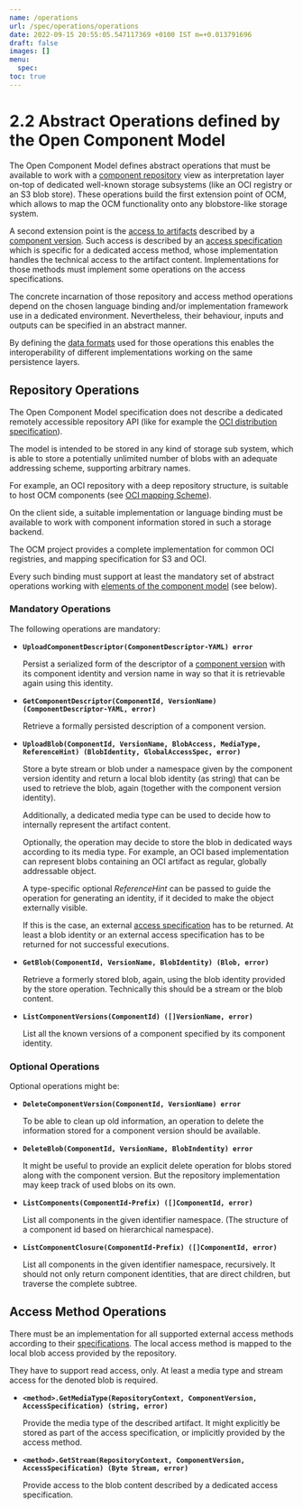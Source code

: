 ```yaml
---
name: /operations
url: /spec/operations/operations
date: 2022-09-15 20:55:05.547117369 +0100 IST m=+0.013791696
draft: false
images: []
menu:
  spec:
toc: true
---
```

# 2.2 Abstract Operations defined by the Open Component Model

The Open Component Model defines abstract operations that must be available to
work with a [component repository](../elements/README.md#repositories) view as
interpretation layer on-top of dedicated well-known storage subsystems (like an
OCI registry or an S3 blob store).
These operations build the first extension point of OCM, which allows to 
map the OCM functionality onto any blobstore-like storage system.

A second extension point is the [access to artifacts](../elements/README.md#artifact-access)
described by a [component version](../elements/README.md#component-versions).
Such access is described by an [access specification](../formats/formats.md#access-specifications)
which is specific for a dedicated access method, whose implementation handles the
technical access to the artifact content. Implementations for those methods must
implement some operations on the access specifications.

The concrete incarnation of those repository and access method operations depend
on the chosen language binding and/or implementation framework use in a dedicated
environment. Nevertheless, their behaviour, inputs and outputs can be specified
in an abstract manner.

By defining the [data formats](../formats/README.md) used for those operations
this enables the interoperability of different implementations working on the same
persistence layers.

## Repository Operations

The Open Component Model specification does not describe a dedicated
remotely accessible repository API (like for example the [OCI distribution
specification](https://github.com/opencontainers/distribution-spec/blob/main/spec.md)).

The model is intended to be stored in any kind of storage sub system, which
is able to store a potentially unlimited number of blobs with an adequate
addressing scheme, supporting arbitrary names.

For example, an OCI repository with a deep repository structure, is suitable
to host OCM components (see [OCI mapping Scheme](../../appendix/A/OCIRegistry/README.md)).

On the client side, a suitable implementation or language binding must be available
to work with component information stored in such a storage backend.

The OCM project provides a complete implementation for common OCI registries,
and mapping specification for S3 and OCI.

Every such binding must support at least the mandatory set of abstract operations
working with [elements of the component model](../elements/README.md) (see below).

### Mandatory Operations

The following operations are mandatory:

- **`UploadComponentDescriptor(ComponentDescriptor-YAML) error`**

  Persist a serialized form of the descriptor of a [component version](../elements/README.md#component-versions)  with its
  component identity and version name in way so that it is retrievable again using
  this identity.

- **`GetComponentDescriptor(ComponentId, VersionName) (ComponentDescriptor-YAML, error)`**

  Retrieve a formally persisted description of a component version.

- **`UploadBlob(ComponentId, VersionName, BlobAccess, MediaType, ReferenceHint) (BlobIdentity, GlobalAccessSpec, error)`**

  Store a byte stream or blob under a namespace given by the component version
  identity and return a local blob identity (as string) that can be used to retrieve
  the blob, again (together with the component version identity).

  Additionally, a dedicated media type can be used to decide how to internally
  represent the artifact content.

  Optionally, the operation may decide to store the blob in dedicated ways according
  to its media type. For example, an OCI based implementation can represent
  blobs containing an OCI artifact as regular, globally addressable object.

  A type-specific optional *ReferenceHint* can be passed to guide the
  operation for generating an identity, if it decided to make the object
  externally visible.

  If this is the case, an external [access specification](../elements/README.md#artifact-access)
  has to be returned. At least a blob identity or an external access specification
  has to be returned for not successful executions.

- **`GetBlob(ComponentId, VersionName, BlobIdentity) (Blob, error)`**

  Retrieve a formerly stored blob, again, using the blob identity provided
  by the store operation. Technically this should be a stream or the blob content.

- **`ListComponentVersions(ComponentId) ([]VersionName, error)`**

  List all the known versions of a component specified by its component identity.

### Optional Operations

Optional operations might be:

- **`DeleteComponentVersion(ComponentId, VersionName) error`**

  To be able to clean up old information, an operation to delete the information
  stored for a component version should be available.

- **`DeleteBlob(ComponentId, VersionName, BlobIndentity) error`**

  It might be useful to provide an explicit delete operation for blobs stored
  along with the component version. But the repository implementation
  may keep track of used blobs on its own.

- **`ListComponents(ComponentId-Prefix) ([]ComponentId, error)`**

  List all components in the given identifier namespace. (The structure of a
  component id based on hierarchical namespace).

- **`ListComponentClosure(ComponentId-Prefix) ([]ComponentId, error)`**

  List all components in the given identifier namespace, recursively.
  It should not only return component identities, that are direct children,
  but traverse the complete subtree.

## Access Method Operations

There must be an implementation for all supported external access methods
according to their [specifications](../formats/formats.md#access-specifications).
The local access method is mapped to the local blob access provided by
the repository.

They have to support read access, only. At least a media type and stream access
for the denoted blob is required.

- **`<method>.GetMediaType(RepositoryContext, ComponentVersion, AccessSpecification) (string, error)`**

  Provide the media type of the described artifact. It might explicitly be stored
  as part of the access specification, or implicitly provided by the access method.

- **`<method>.GetStream(RepositoryContext, ComponentVersion, AccessSpecification) (Byte Stream, error)`**

  Provide access to the blob content described by a dedicated access
  specification.

